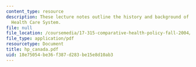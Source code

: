 ```yaml
---
content_type: resource
description: These lecture notes outline the history and background of the Canadian
  Health Care System.
file: null
file_location: /coursemedia/17-315-comparative-health-policy-fall-2004/18e75054be36f387d283be15e8d10ab3_hp_canada.pdf
file_type: application/pdf
resourcetype: Document
title: hp_canada.pdf
uid: 18e75054-be36-f387-d283-be15e8d10ab3
---
```

